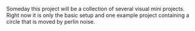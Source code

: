 Someday this project will be a collection of several visual mini projects. Right now it is only the basic setup and one example project containing 
a circle that is moved by perlin noise. 
